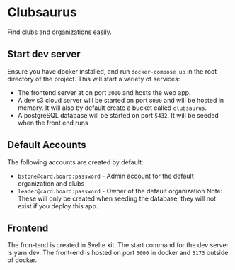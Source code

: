 # Clubsaurus

Find clubs and organizations easily.

## Start dev server
Ensure you have docker installed, and run `docker-compose up` in the root directory of the project. This will start a variety of services: 
- The frontend server at on port `3000` and hosts the web app.
- A dev s3 cloud server will be started on port `8000` and will be hosted in memory. It will also by default create a bucket called `clubsaurus`.
- A postgreSQL database will be started on port `5432`. It will be seeded when the front end runs

## Default Accounts
The following accounts are created by default:
- `bstone@card.board:password` - Admin account for the default organization and clubs
- `leader@card.board:password` - Owner of the default organization
Note: These will only be created when seeding the database, they will not exist if you deploy this app. 

## Frontend
The fron-tend is created in Svelte kit. The start command for the dev server is yarn dev. The front-end is hosted on port `3000` in docker and `5173` outside of docker.